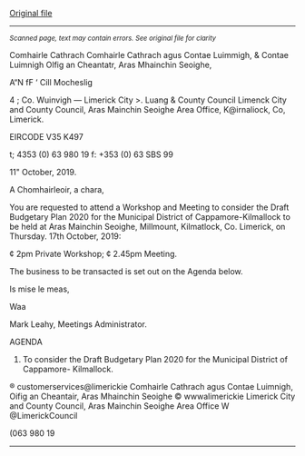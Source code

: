 [Original file](https://www.limerick.ie/sites/default/files/media/documents/2019-10/01%20Agenda%20Budget%202020%20Meeting.pdf)

---
*<small>Scanned page, text may contain errors. See original file for clarity</small>*  

Comhairle Cathrach Comhairle Cathrach agus Contae Luimmigh,
& Contae Luimnigh Olfig an Cheantatr, Aras Mhainchin Seoighe,

A“N fF ‘ Cill Mocheslig

4 ; Co. Wuinvigh
— Limerick City >. Luang
& County Council Limenck City and County Council,
Aras Mainchin Seoighe Area Office,
K@irnaliock,
Co, Limerick.

EIRCODE V35 K497

t; 4353 (0) 63 980 19
f: +353 (0) 63 SBS 99

11" October, 2019.

A Chomhairleoir, a chara,

You are requested to attend a Workshop and Meeting to consider the Draft Budgetary Plan 2020
for the Municipal District of Cappamore-Kilmallock to be held at Aras Mainchin Seoighe,
Millmount, Kilmatlock, Co. Limerick, on Thursday. 17th October, 2019:

¢ 2pm Private Workshop;
¢ 2.45pm Meeting.

The business to be transacted is set out on the Agenda below.

Is mise le meas,

Waa

Mark Leahy,
Meetings Administrator.

AGENDA

1. To consider the Draft Budgetary Plan 2020 for the Municipal District of Cappamore-
Kilmallock.

® customerservices@limerickie
Comhairle Cathrach agus Contae Luimnigh, Oifig an Cheantair, Aras Mhainchin Seoighe © wwwalimerickie
Limerick City and County Council, Aras Mainchin Seoighe Area Office W @LimerickCouncil

(063 980 19


---
